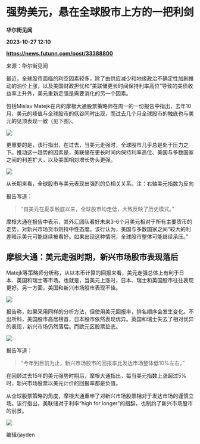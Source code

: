# 强势美元，悬在全球股市上方的一把利剑
**华尔街见闻**

**2023-10-27 12:10**

**https://news.futunn.com/post/33388800**

来源：华尔街见闻

最近，全球股市面临的利空因素较多，除了由供应减少和地缘政治不确定性加剧推动的油价上涨，以及美国财政担忧和“美联储更长时间保持利率高位”导致的美债收益率上升外，美元重新走强是需要消化的另一个因素。

包括Mislav Matejk在内的摩根大通股票策略师在周一的一份报告中指出，去年10月，美元的峰值与全球股市的低谷同时出现，而过去几个月全球股市的触底也与美元的见顶表现一致（见下图）。

![](https://newsfile.futunn.com/public/NN-PersistNewsContentImage/7781/20231027/0-45d5eae67df210eb05cd25be99f03285-0-8a8639b405b65a4b529029b42cd92ffe.png/big)

更重要的是，该行指出，在过去，当美元走强时，全球股市几乎总是处于压力之下。推动这一趋势的因素是，美联储在更长时间内保持利率高位、美国与多数国家之间的利差扩大，以及美国相对增长势头更强。

![](https://newsfile.futunn.com/public/NN-PersistNewsContentImage/7781/20231027/0-45d5eae67df210eb05cd25be99f03285-1-0e5b63bda3360840f18710f22cc620f7.png/big)

从长期来看，全球股市与美元表现出强烈的负相关关系。注：右轴美元指数为反向

报告写道：

> “自美元在夏季触底以来，全球股市均走低，大致反映了历史模式。”

摩根大通在报告中表示，其外汇团队看好未来3-6个月美元相对于所有主要货币的走势，对新兴市场货币则持中性态度。该行认为，美国与多数国家之间“较大的利差暗示美元可能继续被看好。如果出现这种情况，全球股市整体可能继续承压。”

摩根大通：美元走强时期，新兴市场股市表现落后
----------------------

Matejk等策略师分析称，从以本币计算的回报来看，美元走强总体上有利于日本、英国和瑞士等市场。也就是，当美元上涨时，日本、瑞士和英国股市往往表现更好。另一方面，美国和新兴市场股市表现不佳。

![](https://newsfile.futunn.com/public/NN-PersistNewsContentImage/7781/20231027/0-45d5eae67df210eb05cd25be99f03285-3-50c9a2f1d91cc5374bb293bac2937a67.png/big)

报告称，如果采用同样的分析方法，但使用美元回报率，排名顺序会发生变化。不出所料，美国股市高居榜首，日本股市依然表现优异。英国和瑞士失去了相对优异的表现，新兴市场仍然落后。而欧元区股票垫底。

![](https://newsfile.futunn.com/public/NN-PersistNewsContentImage/7781/20231027/0-45d5eae67df210eb05cd25be99f03285-4-a273ba02aff62816667f2778ad92a7ef.png/big)

报告写道：

> “今年到目前为止，新兴市场股市的回报率比发达市场整体低10%左右。”

在回顾过去15年的美元强势时期后，摩根大通指出，每当美元指数上涨超过5%时，新兴市场股票以美元计价的回报率都是负值。

从全球股票策略的角度，摩根大通重申了对新兴市场股票相对于发达市场的谨慎立场。该行指出，美联储对于利率“high for longer”的措辞，也制约了新兴市场股市的前景。

![](https://newsfile.futunn.com/public/NN-PersistNewsContentImage/7781/20231027/0-45d5eae67df210eb05cd25be99f03285-5-6438f4264150bfba6c8cd84834c1eae9.png/big)

编辑/jayden